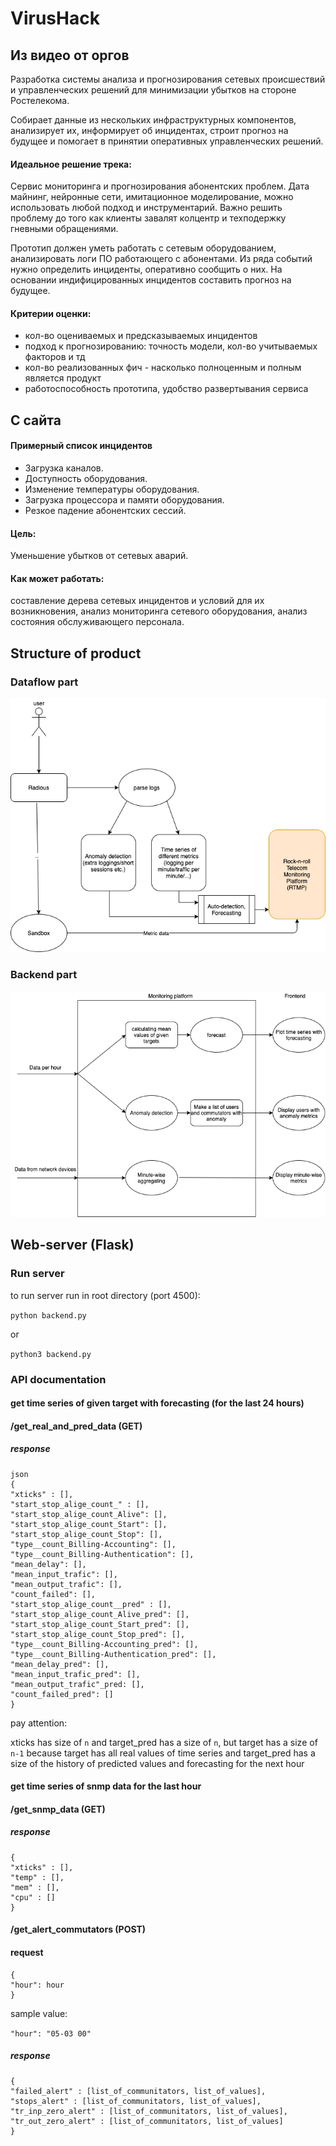 # VirusHack

## Из видео от оргов

Разработка системы анализа и прогнозирования сетевых происшествий и управленческих решений для минимизации убытков на стороне Ростелекома.

Собирает данные из нескольких инфраструктурных компонентов, анализирует их, информирует об инцидентах, строит прогноз на будущее и помогает в принятии оперативных управленческих решений.

#### Идеальное решение трека:

Cервис мониторинга и прогнозирования абонентских проблем. Дата майнинг, нейронные сети, имитационное моделирование, можно использовать любой подход и инструментарий. Важно решить проблему до того как клиенты завалят колцентр и техподержку гневными обращениями.

Прототип должен уметь работать с сетевым оборудованием, анализировать логи ПО работающего с абонентами. Из ряда событий нужно определить инциденты, оперативно сообщить о них. На основании индифицированных инцидентов составить прогноз на будущее.

#### Критерии оценки:
- кол-во оцениваемых и предсказываемых инцидентов
- подход к прогнозированию: точность модели, кол-во учитываемых факторов и тд
- кол-во реализованных фич - насколько полноценным и полным является продукт
- работоспособность прототипа, удобство развертывания сервиса

## С сайта

#### Примерный список инцидентов
+ Загрузка каналов.
+ Доступность оборудования.
+ Изменение температуры оборудования.
+ Загрузка процессора и памяти оборудования.
+ Резкое падение абонентских сессий.

#### Цель:
Уменьшение убытков от сетевых аварий. 

#### Как может работать:
составление дерева сетевых инцидентов и условий для их возникновения, анализ мониторинга сетевого оборудования, анализ состояния обслуживающего персонала.

## Structure of product

### Dataflow part

![](dataflow.png)

### Backend part

![](backend_diagram.png)

## Web-server (Flask)

### Run server

to run server run in root directory (port 4500):

`python backend.py`

or

`python3 backend.py`


### API documentation

#### get time series of given target with forecasting (for the last 24 hours)

#### /get_real_and_pred_data (GET)
 
##### response

```
json
{ 
"xticks" : [],
"start_stop_alige_count_" : [],
"start_stop_alige_count_Alive": [],
"start_stop_alige_count_Start": [],
"start_stop_alige_count_Stop": [],
"type__count_Billing-Accounting": [],
"type__count_Billing-Authentication": [],
"mean_delay": [],
"mean_input_trafic": [],
"mean_output_trafic": [],
"count_failed": [],
"start_stop_alige_count__pred" : [],
"start_stop_alige_count_Alive_pred": [],
"start_stop_alige_count_Start_pred": [],
"start_stop_alige_count_Stop_pred": [],
"type__count_Billing-Accounting_pred": [],
"type__count_Billing-Authentication_pred": [],
"mean_delay_pred": [],
"mean_input_trafic_pred": [],
"mean_output_trafic"_pred: [],
"count_failed_pred": []
}
```

pay attention:

xticks has size of `n` and target_pred has a size of `n`, but target has a size of `n-1` because target has all real values of time series and target_pred has a size of the history of predicted values and forecasting for the next hour



#### get time series of snmp data for the last hour

#### /get_snmp_data (GET)

##### response

```
{ 
"xticks" : [],
"temp" : [],
"mem" : [],
"cpu" : []
}
```


#### /get_alert_commutators (POST)

#### request

```
{
"hour": hour
}
```
sample value:

`"hour": "05-03 00"`




##### response

```
{ 
"failed_alert" : [list_of_communitators, list_of_values],
"stops_alert" : [list_of_communitators, list_of_values],
"tr_inp_zero_alert" : [list_of_communitators, list_of_values],
"tr_out_zero_alert" : [list_of_communitators, list_of_values]
}
```
